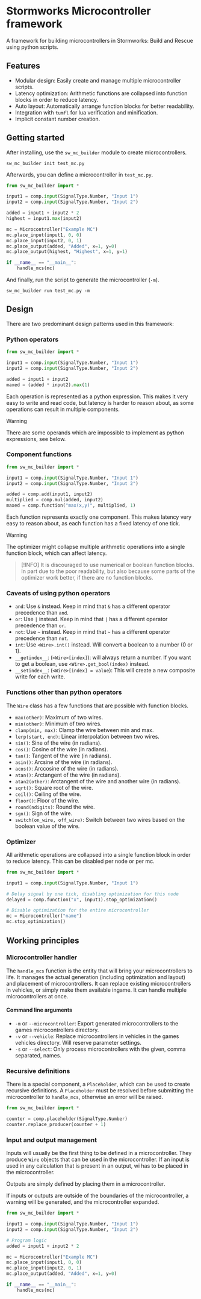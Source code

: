# Stormworks Microcontroller framework

A framework for building microcontrollers in Stormworks: Build and Rescue using python scripts.

## Features

- Modular design: Easily create and manage multiple microcontroller scripts.
- Latency optimization: Arithmetic functions are collapsed into function blocks in order to reduce latency.
- Auto layout: Automatically arrange function blocks for better readability.
- Integration with `tumfl` for lua verification and minification.
- Implicit constant number creation.

## Getting started

After installing, use the `sw_mc_builder` module to create microcontrollers.

```commandline
sw_mc_builder init test_mc.py
```

Afterwards, you can define a microcontroller in `test_mc.py`.

```python
from sw_mc_builder import *

input1 = comp.input(SignalType.Number, "Input 1")
input2 = comp.input(SignalType.Number, "Input 2")

added = input1 + input2 * 2
highest = input1.max(input2)

mc = Microcontroller("Example MC")
mc.place_input(input1, 0, 0)
mc.place_input(input2, 0, 1)
mc.place_output(added, "Added", x=1, y=0)
mc.place_output(highest, "Highest", x=1, y=1)

if __name__ == "__main__":
    handle_mcs(mc)
```

And finally, run the script to generate the microcontroller (`-m`).

```commandline
sw_mc_builder run test_mc.py -m
```

## Design

There are two predominant design patterns used in this framework:

### Python operators

```python
from sw_mc_builder import *

input1 = comp.input(SignalType.Number, "Input 1")
input2 = comp.input(SignalType.Number, "Input 2")

added = input1 + input2
maxed = (added * input2).max(1)
```

Each operation is represented as a python expression. This makes it very easy to write and read code,
but latency is harder to reason about, as some operations can result in multiple components.
> [!WARNING]
> There are some operands which are impossible to implement as python expressions, see below.

### Component functions

```python
from sw_mc_builder import *

input1 = comp.input(SignalType.Number, "Input 1")
input2 = comp.input(SignalType.Number, "Input 2")

added = comp.add(input1, input2)
multiplied = comp.mul(added, input2)
maxed = comp.function("max(x,y)", multiplied, 1)
```

Each function represents exactly one component. This makes latency very easy to reason about, as each function has a
fixed latency of one tick.

> [!WARNING]
> The optimizer might collapse multiple arithmetic operations into a single function block, which can affect latency.

> [!INFO]
> It is discouraged to use numerical or boolean function blocks. In part due to the poor readability,
> but also because some parts of the optimizer work better, if there are no function blocks.

### Caveats of using python operators

 - `and`: Use `&` instead. Keep in mind that `&` has a different operator precedence than `and`.
 - `or`: Use `|` instead. Keep in mind that `|` has a different operator precedence than `or`.
 - `not`: Use `~` instead. Keep in mind that `~` has a different operator precedence than `not`.
 - `int`: Use `<Wire>.int()` instead. Will convert a boolean to a number (0 or 1).
 - `__getindex__`: (`<Wire>[index]`): will always return a number. If you want to get a boolean, use
   `<Wire>.get_bool(index)` instead.
 - `__setindex__`: (`<Wire>[index] = value`): This will create a new composite write for each write.

### Functions other than python operators

The `Wire` class has a few functions that are possible with function blocks.

- `max(other)`: Maximum of two wires.
- `min(other)`: Minimum of two wires.
- `clamp(min, max)`: Clamp the wire between min and max.
- `lerp(start, end)`: Linear interpolation between two wires.
- `sin()`: Sine of the wire (in radians).
- `cos()`: Cosine of the wire (in radians).
- `tan()`: Tangent of the wire (in radians).
- `asin()`: Arcsine of the wire (in radians).
- `acos()`: Arccosine of the wire (in radians).
- `atan()`: Arctangent of the wire (in radians).
- `atan2(other)`: Arctangent of the wire and another wire (in radians).
- `sqrt()`: Square root of the wire.
- `ceil()`: Ceiling of the wire.
- `floor()`: Floor of the wire.
- `round(ndigits)`: Round the wire.
- `sgn()`: Sign of the wire.
- `switch(on_wire, off_wire)`: Switch between two wires based on the boolean value of the wire.

### Optimizer

All arithmetic operations are collapsed into a single function block in order to reduce latency.
This can be disabled per node or per mc.

```python
from sw_mc_builder import *

input1 = comp.input(SignalType.Number, "Input 1")

# Delay signal by one tick, disabling optimization for this node
delayed = comp.function("x", input1).stop_optimization()

# Disable optimization for the entire microcontroller
mc = Microcontroller("name")
mc.stop_optimization()
```

## Working principles

### Microcontroller handler

The `handle_mcs` function is the entity that will bring your microcontrollers to life.
It manages the actual generation (including optimization and layout) and placement of microcontrollers.
It can replace existing microcontrollers in vehicles, or simply make them available ingame.
It can handle multiple microcontrollers at once.

#### Command line arguments

 - `-m` or `--microcontroller`: Export generated microcontrollers to the games microcontrollers directory.
 - `-v` or `--vehicle`: Replace microcontrollers in vehicles in the games vehicles directory. Will reserve parameter settings.
 - `-s` or `--select`: Only process microcontrollers with the given, comma separated, names.

### Recursive definitions

There is a special component, a `Placeholder`, which can be used to create recursive definitions.
A `Placeholder` must be resolved before submitting the microcontroller to `handle_mcs`, otherwise an error will be raised.

```python
from sw_mc_builder import *

counter = comp.placeholder(SignalType.Number)
counter.replace_producer(counter + 1)
```

### Input and output management

Inputs will usually be the first thing to be defined in a microcontroller. They produce `Wire` objects that can be used in the microcontroller.
If an input is used in any calculation that is present in an output, wi has to be placed in the microcontroller.

Outputs are simply defined by placing them in a microcontroller.

If inputs or outputs are outside of the boundaries of the microcontroller, a warning will be generated, and the microcontroller expanded.

```python
from sw_mc_builder import *

input1 = comp.input(SignalType.Number, "Input 1")
input2 = comp.input(SignalType.Number, "Input 2")

# Program logic
added = input1 + input2 * 2

mc = Microcontroller("Example MC")
mc.place_input(input1, 0, 0)
mc.place_input(input2, 0, 1)
mc.place_output(added, "Added", x=1, y=0)

if __name__ == "__main__":
    handle_mcs(mc)
```
